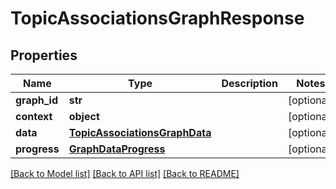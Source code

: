 # TopicAssociationsGraphResponse

## Properties
Name | Type | Description | Notes
------------ | ------------- | ------------- | -------------
**graph_id** | **str** |  | [optional] 
**context** | **object** |  | [optional] 
**data** | [**TopicAssociationsGraphData**](TopicAssociationsGraphData.md) |  | [optional] 
**progress** | [**GraphDataProgress**](GraphDataProgress.md) |  | [optional] 

[[Back to Model list]](../README.md#documentation-for-models) [[Back to API list]](../README.md#documentation-for-api-endpoints) [[Back to README]](../README.md)


